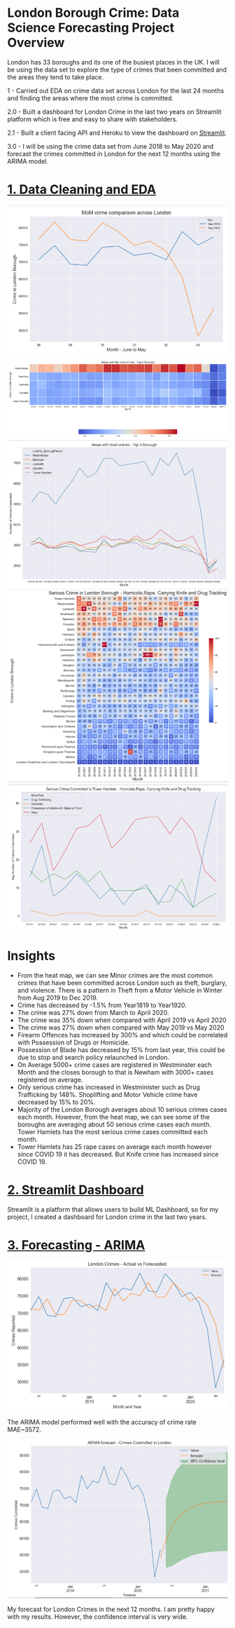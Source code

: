 # London Borough Crime: Data Science Forecasting Project Overview
London has 33 boroughs and its one of the busiest places in the UK. I will be using the data set to explore the type of crimes that been committed and the areas they tend to take place.

1 - Carried out EDA on crime data set across London for the last 24 months and finding the areas where the most crime is committed.

2.0 - Built a dashboard for London Crime in the last two years on Streamlit platform which is free and easy to share with stakeholders.

2.1 - Built a client facing API and Heroku to view the dashboard on [Streamlit](https://londoncrime.herokuapp.com/).

3.0 - I will be using the crime data set from June 2018 to May 2020 and forecast the crimes committed in London for the next 12 months using the ARIMA model.

# [1. Data Cleaning and EDA](https://github.com/Jaspreetsm21/London_Crime_Forecasting/blob/master/EDA.ipynb)
![](image/mm.PNG)

![](image/area.PNG)
![](image/area_line_graph.PNG)
![](image/serious.PNG)
![](image/serious_line.PNG)

# Insights
- From the heat map, we can see Minor crimes are the most common crimes that have been committed across London such as theft, burglary, and violence. There is a pattern in Theft from a Motor Vehicle in Winter from Aug 2019 to Dec 2019.
- Crime has decreased by -1.5% from Year1819 to Year1920.
- The crime was 27% down from March to April 2020.
- The crime was 35% down when compared with April 2019 vs April 2020
- The crime was 27% down when compared with May 2019 vs May 2020
- Firearm Offences has increased by 300% and which could be correlated with Possession of Drugs or Homicide.
- Possession of Blade has decreased by 15% from last year, this could be due to stop and search policy relaunched in London.
- On Average 5000+ crime cases are registered in Westminster each Month and the closes borough to that is Newham with 3000+ cases registered on average.
- Only serious crime has increased in Westminister such as Drug Trafficking by 148%. Shoplifting and Motor Vehicle crime have decreased by 15% to 20%.
- Majority of the London Borough averages about 10 serious crimes cases each month. However, from the heat map, we can see some of the boroughs are averaging about 50 serious crime cases each month. Tower Hamlets has the most serious crime cases committed each month.
- Tower Hamlets has 25 rape cases on average each month however since COVID 19 it has decreased. But Knife crime has increased since COVID 19.

# [2. Streamlit Dashboard](https://londoncrime.herokuapp.com/)

Streamlit is a platform that allows users to build ML Dashboard, so for my project, I created a dashboard for London crime in the last two years.

# [3. Forecasting - ARIMA](https://github.com/Jaspreetsm21/London_Crime/blob/master/Time_Series_Analysis.ipynb)
![](image/actual.PNG)

The ARIMA model performed well with the accuracy of crime rate MAE~3572.

![](image/forecast1.PNG)

My forecast for London Crimes in the next 12 months. I am pretty happy with my results. However, the confidence interval is very wide.
